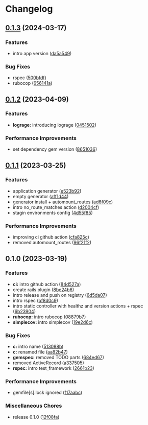 # Changelog

## [0.1.3](https://github.com/lelered/micro_api/compare/v0.1.2...v0.1.3) (2024-03-17)


### Features

* intro app version ([da5a549](https://github.com/lelered/micro_api/commit/da5a549d0d09bb50cb042a97b17b07af9e91d152))


### Bug Fixes

* rspec ([500bfdf](https://github.com/lelered/micro_api/commit/500bfdf48fba2445996690bf1dfe83b3e96da36c))
* rubocop ([656141a](https://github.com/lelered/micro_api/commit/656141a845f8a38f4e4936d99a995167550fd552))

## [0.1.2](https://github.com/lelered/micro_api/compare/v0.1.1...v0.1.2) (2023-04-09)


### Features

* **lograge:** introducing lograge ([0451502](https://github.com/lelered/micro_api/commit/0451502036ec5b5db58773db75653add3b54a23d))


### Performance Improvements

* set dependency gem version ([8651036](https://github.com/lelered/micro_api/commit/865103617f75e4f7bb70fbd64be0527c35bf5b8b))

## [0.1.1](https://github.com/lelered/micro_api/compare/v0.1.0...v0.1.1) (2023-03-25)


### Features

* application generator ([e523b92](https://github.com/lelered/micro_api/commit/e523b92fc578bd2d2880197c3b15da1722eaf1d3))
* empty generator ([aff1d44](https://github.com/lelered/micro_api/commit/aff1d44840340b5bd74fd70adc031502f01a33bd))
* generator install + automount_routes ([ad6f09c](https://github.com/lelered/micro_api/commit/ad6f09cd8bf698143b87ebc5daea8ba2cefbc09f))
* intro no_route_matches action ([d2004cf](https://github.com/lelered/micro_api/commit/d2004cf7e292d28fa6d0135bb5e6928db3228931))
* stagin environments config ([4d55f85](https://github.com/lelered/micro_api/commit/4d55f85c04f0a75d8510ff487ee69ef5289cb006))


### Performance Improvements

* improving ci github action ([cfa825c](https://github.com/lelered/micro_api/commit/cfa825ccfd3f3c75da14e02a27a407306b577bee))
* removed automount_routes ([96f21f2](https://github.com/lelered/micro_api/commit/96f21f23ac7552e3336a4a993e5e6bd0a7a6fa44))

## 0.1.0 (2023-03-19)


### Features

* **ci:** intro github action ([84d527a](https://github.com/lelered/micro_api/commit/84d527a583ee7a35de4b3db3e35527832bc2ffc2))
* create rails plugin ([8be24b6](https://github.com/lelered/micro_api/commit/8be24b6ce039a22e9ca9b2d3b97b5daaa55959ed))
* intro release and push on registry ([6d5da07](https://github.com/lelered/micro_api/commit/6d5da07233894d7ffe41bdd052acc5d48c1ec9f6))
* intro rspec ([bf8d0c9](https://github.com/lelered/micro_api/commit/bf8d0c979a977f849ecb5ac8feb7704ac6e770ba))
* intro static controller with healthz and version actions + rspec ([6b23904](https://github.com/lelered/micro_api/commit/6b23904233dbb6d5529d58abe5600951ecb64a9d))
* **rubocop:** intro rubocop ([08879b7](https://github.com/lelered/micro_api/commit/08879b75e447129d78600dd5987511a7531f1f06))
* **simplecov:** intro simplecov ([19e2d6c](https://github.com/lelered/micro_api/commit/19e2d6cc3658afbc11cdba857835eee235992536))


### Bug Fixes

* **c:** intro name ([513088b](https://github.com/lelered/micro_api/commit/513088b90566a103c2acfba90808311877040318))
* **c:** renamed file ([aa82b47](https://github.com/lelered/micro_api/commit/aa82b474fd44b6ee601b67bab7d003b7153d7bd4))
* **gemspec:** removed TODO parts ([684ed67](https://github.com/lelered/micro_api/commit/684ed679e8bb0fd853f7b7f44ec1743feaee9425))
* removed ActiveRecord ([a337505](https://github.com/lelered/micro_api/commit/a337505582ece734e35baa901a406f4c0bf96692))
* **rspec:** intro test_framework ([2661b23](https://github.com/lelered/micro_api/commit/2661b231586ab1c1a2c7290fd78c7a1a58a1adb0))


### Performance Improvements

* gemfile[s].lock ignored ([f17aabc](https://github.com/lelered/micro_api/commit/f17aabc4f6947133cae052ba1bbf665ba108c86b))


### Miscellaneous Chores

* release 0.1.0 ([12f08fa](https://github.com/lelered/micro_api/commit/12f08fa4df7b1e2db542e85dc14bf590e9e05ec2))
